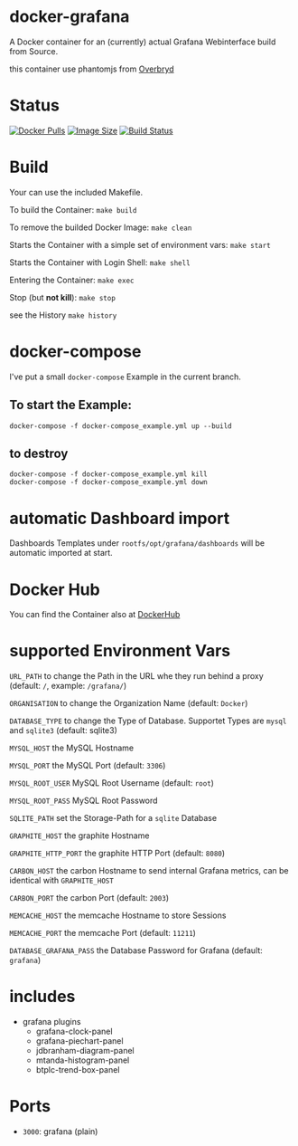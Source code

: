 docker-grafana
==============

A Docker container for an (currently) actual Grafana Webinterface build from Source.

this container use phantomjs from [Overbryd](https://github.com/Overbryd/docker-phantomjs-alpine)

# Status

[![Docker Pulls](https://img.shields.io/docker/pulls/bodsch/docker-grafana.svg?branch=1707-27.4)][hub]
[![Image Size](https://images.microbadger.com/badges/image/bodsch/docker-grafana.svg?branch=1707-27.4)][microbadger]
[![Build Status](https://travis-ci.org/bodsch/docker-grafana.svg?branch=1707-27.4)][travis]

[hub]: https://hub.docker.com/r/bodsch/docker-grafana/
[microbadger]: https://microbadger.com/images/bodsch/docker-grafana
[travis]: https://travis-ci.org/bodsch/docker-grafana


# Build

Your can use the included Makefile.

To build the Container: `make build`

To remove the builded Docker Image: `make clean`

Starts the Container with a simple set of environment vars: `make start`

Starts the Container with Login Shell: `make shell`

Entering the Container: `make exec`

Stop (but **not kill**): `make stop`

see the History `make history`


# docker-compose

I've put a small `docker-compose` Example in the current branch.

## To start the Example:

    docker-compose -f docker-compose_example.yml up --build

## to destroy

    docker-compose -f docker-compose_example.yml kill
    docker-compose -f docker-compose_example.yml down


# automatic Dashboard import

Dashboards Templates under `rootfs/opt/grafana/dashboards` will be automatic imported at start.


# Docker Hub

You can find the Container also at  [DockerHub](https://hub.docker.com/r/bodsch/docker-grafana/)


# supported Environment Vars

`URL_PATH` to change the Path in the URL whe they run behind a proxy (default: `/`, example: `/grafana/`)

`ORGANISATION` to change the Organization Name (default: `Docker`)

`DATABASE_TYPE` to change the Type of Database. Supportet Types are `mysql` and `sqlite3` (default: sqlite3)

`MYSQL_HOST` the MySQL Hostname

`MYSQL_PORT` the MySQL Port (default: `3306`)

`MYSQL_ROOT_USER` MySQL Root Username (default: `root`)

`MYSQL_ROOT_PASS` MySQL Root Password

`SQLITE_PATH` set the Storage-Path for a `sqlite` Database

`GRAPHITE_HOST` the graphite Hostname

`GRAPHITE_HTTP_PORT` the graphite HTTP Port (default: `8080`)

`CARBON_HOST` the carbon Hostname to send internal Grafana metrics, can be identical with `GRAPHITE_HOST`

`CARBON_PORT` the carbon Port (default: `2003`)

`MEMCACHE_HOST` the memcache Hostname to store Sessions

`MEMCACHE_PORT` the memcache Port (default: `11211`)

`DATABASE_GRAFANA_PASS` the Database Password for Grafana (default: `grafana`)


# includes

 - grafana plugins
     * grafana-clock-panel
     * grafana-piechart-panel
     * jdbranham-diagram-panel
     * mtanda-histogram-panel
     * btplc-trend-box-panel


# Ports

 - `3000`: grafana (plain)
